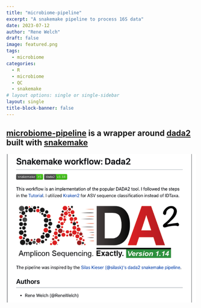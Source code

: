 ```yaml
---
title: "microbiome-pipeline"
excerpt: "A snakemake pipeline to process 16S data"
date: 2023-07-12
author: "Rene Welch"
draft: false
image: featured.png
tags:
  - microbiome
categories:
  - R
  - microbiome
  - QC
  - snakemake
# layout options: single or single-sidebar
layout: single
title-block-banner: false
---
```


## [microbiome-pipeline](https://github.com/Ong-Research/microbiome-pipeline) is a wrapper around [dada2](https://benjjneb.github.io/dada2/) built with [snakemake](https://snakemake.readthedocs.io/en/stable/)

![Screenshot of microbiome-pipeline github repo](featured.png)
